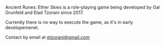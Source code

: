 Ancient Runes: Ether Skies is a role-playing game being developed by Gal Grunfeld and Elad Tzorani since 2017.

Currently there is no way to execute the game, as it's in early developemenet.

Contact by email at
etzorani@gmail.com

